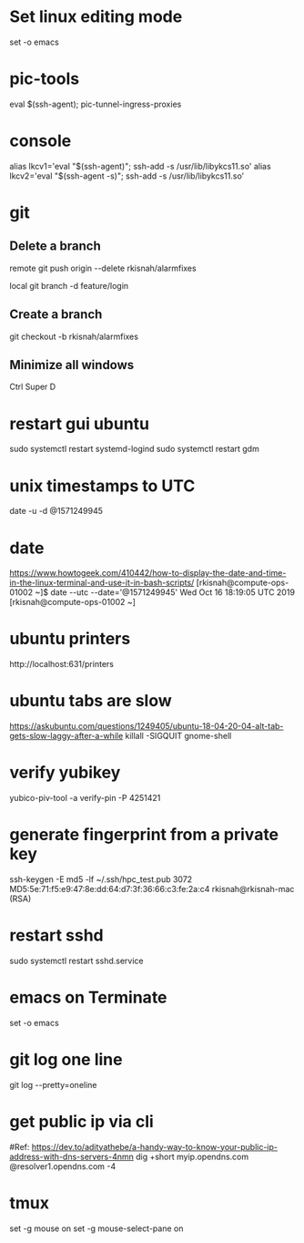 # Set linux editing mode
set -o emacs

# pic-tools
eval $(ssh-agent); pic-tunnel-ingress-proxies 

# console
alias lkcv1='eval "$(ssh-agent)";  ssh-add -s /usr/lib/libykcs11.so'
alias lkcv2='eval "$(ssh-agent -s)"; ssh-add -s /usr/lib/libykcs11.so'

# git

Delete a branch
------------------
remote
git push origin --delete rkisnah/alarmfixes

local
git branch -d feature/login


## Create a branch
git checkout -b rkisnah/alarmfixes

## Minimize all windows
Ctrl Super D

# restart gui ubuntu
sudo systemctl restart systemd-logind
sudo systemctl restart gdm

# unix timestamps to UTC 
date -u -d @1571249945


# date
https://www.howtogeek.com/410442/how-to-display-the-date-and-time-in-the-linux-terminal-and-use-it-in-bash-scripts/
[rkisnah@compute-ops-01002 ~]$ date --utc --date='@1571249945'
Wed Oct 16 18:19:05 UTC 2019
[rkisnah@compute-ops-01002 ~]

# ubuntu printers
http://localhost:631/printers


# ubuntu tabs are slow
https://askubuntu.com/questions/1249405/ubuntu-18-04-20-04-alt-tab-gets-slow-laggy-after-a-while
killall -SIGQUIT gnome-shell


# verify yubikey
yubico-piv-tool -a verify-pin -P 4251421

# generate fingerprint from a private key
ssh-keygen -E md5 -lf ~/.ssh/hpc_test.pub 
3072 MD5:5e:71:f5:e9:47:8e:dd:64:d7:3f:36:66:c3:fe:2a:c4 rkisnah@rkisnah-mac (RSA)

# restart sshd
sudo systemctl restart sshd.service

# emacs on Terminate
set -o emacs

# git log one line 
git log --pretty=oneline

# get public ip via cli
#Ref: https://dev.to/adityathebe/a-handy-way-to-know-your-public-ip-address-with-dns-servers-4nmn
dig +short myip.opendns.com @resolver1.opendns.com -4

# tmux
set -g mouse on 
set -g mouse-select-pane on

